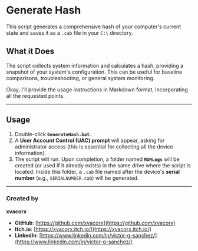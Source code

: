 # Generate Hash

This script generates a comprehensive hash of your computer's current state and saves it as a `.cab` file in your `C:\` directory.

## What it Does

The script collects system information and calculates a hash, providing a snapshot of your system's configuration. This can be useful for baseline comparisons, troubleshooting, or general system monitoring.

Okay, I'll provide the usage instructions in Markdown format, incorporating all the requested points.

---

## Usage

1.  Double-click **`GenerateHash.bat`**.
2.  A **User Account Control (UAC) prompt** will appear, asking for administrator access (this is essential for collecting all the device information).
3.  The script will run. Upon completion, a folder named **`MDMLogs`** will be created (or used if it already exists) in the same drive where the script is located. Inside this folder, a `.cab` file named after the device's **serial number** (e.g., `SERIALNUMBER.cab`) will be generated.

---

### Created by

**xvacorx**

* **GitHub**: [https://github.com/xvacorx](https://github.com/xvacorx)
* **Itch.io**: [https://xvacorx.itch.io/](https://xvacorx.itch.io/)
* **LinkedIn**: [https://www.linkedin.com/in/victor-g-sanchez/](https://www.linkedin.com/in/victor-g-sanchez/)
